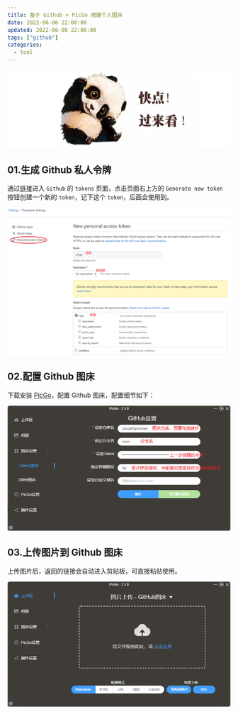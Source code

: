 ```yaml
---
title: 基于 Github + PicGo 搭建个人图床
date: 2022-06-06 22:00:00
updated: 2022-06-08 22:00:00
tags: ["github"]
categories:
  - tool
---
```


![](https://raw.githubusercontent.com/zhoulii/figure-bed/main/fig/panda-banner-1.png)

<!-- more -->

## 01.生成 Github 私人令牌

通过[链接](https://github.com/settings/tokens)进入 `Github` 的 `tokens` 页面，点击页面右上方的 `Generate new token` 按钮创建一个新的 `token`，记下这个 `token`，后面会使用到。

![](https://raw.githubusercontent.com/zhoulii/figure-bed/main/fig/github-token.png)

## 02.配置 Github 图床

下载安装 [PicGo](https://github.com/Molunerfinn/PicGo/releases)，配置 Github 图床，配置细节如下：

![](https://raw.githubusercontent.com/zhoulii/figure-bed/main/fig/pocgo-github.png)

## 03.上传图片到 Github 图床

上传图片后，返回的链接会自动进入剪贴板，可直接粘贴使用。

![](https://raw.githubusercontent.com/zhoulii/figure-bed/main/fig/pocgo-github-1.png)



